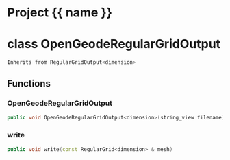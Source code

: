 <script setup>
import {useRoute} from 'vitepress'
const {path} = useRoute()
const tokens = path.split('/')
const words = tokens[2].split('-');
for (let i = 0; i < words.length; i++) {
    words[i] = words[i].charAt(0).toUpperCase() + words[i].slice(1);
    words[i] = words[i].replace('geode', 'Geode')
}
const name = words.join('-');
</script>
# Project {{ name }}

# class OpenGeodeRegularGridOutput


```cpp
Inherits from RegularGridOutput<dimension>
```



## Functions

### OpenGeodeRegularGridOutput

```cpp
public void OpenGeodeRegularGridOutput<dimension>(string_view filename)
```


### write

```cpp
public void write(const RegularGrid<dimension> & mesh)
```




